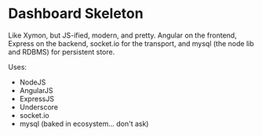 # Dashboard Skeleton

Like Xymon, but JS-ified, modern, and pretty.  Angular on the frontend, Express on the backend, socket.io for the transport, and mysql (the node lib and RDBMS) for persistent store.

Uses:
* NodeJS
* AngularJS
* ExpressJS
* Underscore
* socket.io
* mysql (baked in ecosystem... don't ask)